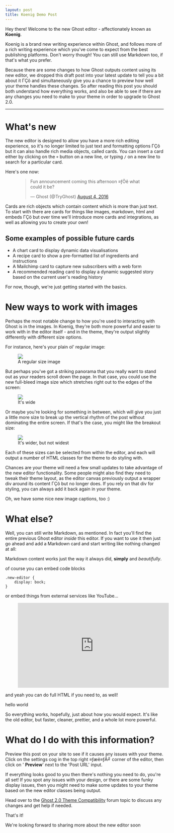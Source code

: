 ```yaml
---
layout: post
title: Koenig Demo Post
---
```


Hey there! Welcome to the new Ghost editor - affectionately known as **Koenig**.

Koenig is a brand new writing experience within Ghost, and follows more of a rich writing experience which you've come to expect from the best publishing platforms. Don't worry though! You can still use Markdown too, if that's what you prefer.

Because there are some changes to how Ghost outputs content using its new editor, we dropped this draft post into your latest update to tell you a bit about it ΓÇô and simultaneously give you a chance to preview how well your theme handles these changes. So after reading this post you should both understand how everything works, and also be able to see if there are any changes you need to make to your theme in order to upgrade to Ghost 2.0.

* * *

# What's new

The new editor is designed to allow you have a more rich editing experience, so it's no longer limited to just text and formatting options ΓÇô but it can also handle rich media objects, called cards. You can insert a card either by clicking on the `+` button on a new line, or typing `/` on a new line to search for a particular card.

Here's one now:

<figure class="kg-embed-card"><blockquote class="twitter-tweet">
<p lang="en" dir="ltr">Fun announcement coming this afternoon ≡ƒÖê what could it be?</p>— Ghost (@TryGhost) <a href="https://twitter.com/TryGhost/status/761119175192420352?ref_src=twsrc%5Etfw">August 4, 2016</a>
</blockquote>
<script async src="https://platform.twitter.com/widgets.js" charset="utf-8"></script>
</figure>

Cards are rich objects which contain content which is more than just text. To start with there are cards for things like images, markdown, html and embeds ΓÇö but over time we'll introduce more cards and integrations, as well as allowing you to create your own!

## Some examples of possible future cards

- A chart card to display dynamic data visualisations
- A recipe card to show a pre-formatted list of ingredients and instructions
- A Mailchimp card to capture new subscribers with a web form
- A recommended reading card to display a dynamic suggested story based on the current user's reading history

For now, though, we're just getting started with the basics.

# New ways to work with images

Perhaps the most notable change to how you're used to interacting with Ghost is in the images. In Koenig, they're both more powerful and easier to work with in the editor itself - and in the theme, they're output slightly differently with different size options.

For instance, here's your plain ol' regular image:

<figure class="kg-image-card"><img src="https://casper.ghost.org/v1.25.0/images/koenig-demo-1.jpg" class="kg-image"><figcaption>A regular size image</figcaption></figure>

But perhaps you've got a striking panorama that you really want to stand out as your readers scroll down the page. In that case, you could use the new full-bleed image size which stretches right out to the edges of the screen:

<figure class="kg-image-card kg-width-full"><img src="https://casper.ghost.org/v1.25.0/images/koenig-demo-2.jpg" class="kg-image"><figcaption>It's wide</figcaption></figure>

Or maybe you're looking for something in between, which will give you just a little more size to break up the vertical rhythm of the post without dominating the entire screen. If that's the case, you might like the breakout size:

<figure class="kg-image-card kg-width-wide"><img src="https://casper.ghost.org/v1.25.0/images/koenig-demo-3.jpg" class="kg-image"><figcaption>It's wider, but not widest</figcaption></figure>

Each of these sizes can be selected from within the editor, and each will output a number of HTML classes for the theme to do styling with.

Chances are your theme will need a few small updates to take advantage of the new editor functionality. Some people might also find they need to tweak their theme layout, as the editor canvas previously output a wrapper div around its content ΓÇô but no longer does. If you rely on that div for styling, you can always add it back again in your theme.

Oh, we have some nice new image captions, too :)

# What else?

Well, you can still write Markdown, as mentioned. In fact you'll find the entire previous Ghost editor _inside_ this editor. If you want to use it then just go ahead and add a Markdown card and start writing like nothing changed at all:

Markdown content works just the way it always did, **simply** and _beautifully_.

of course you can embed code blocks

    .new-editor {
    	display: bock;
    }

or embed things from external services like YouTube...

<figure class="kg-embed-card"><iframe width="480" height="270" src="https://www.youtube.com/embed/CfeQTuGyiqU?feature=oembed" frameborder="0" allow="autoplay; encrypted-media" allowfullscreen></iframe></figure>

and yeah you can do full HTML if you need to, as well!

<blink>hello world</blink>

So everything works, hopefully, just about how you would expect. It's like the old editor, but faster, cleaner, prettier, and a whole lot more powerful.

# What do I do with this information?

Preview this post on your site to see if it causes any issues with your theme. Click on the settings cog in the top right ≡ƒæë≡ƒÅ╝ corner of the editor, then click on ' **Preview**' next to the 'Post URL' input.

If everything looks good to you then there's nothing you need to do, you're all set! If you spot any issues with your design, or there are some funky display issues, then you might need to make some updates to your theme based on the new editor classes being output.

Head over to the [Ghost 2.0 Theme Compatibility](https://forum.ghost.org/t/ghost-2-0-theme-compatibility-help-support/2103) forum topic to discuss any changes and get help if needed.

That's it!

We're looking forward to sharing more about the new editor soon

